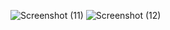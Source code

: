 ![Screenshot (11)](https://github.com/user-attachments/assets/7053882c-6ef3-4416-a45a-168069091e1c)
![Screenshot (12)](https://github.com/user-attachments/assets/4c606a2e-0dd8-431a-aa29-e903cf91775a)
